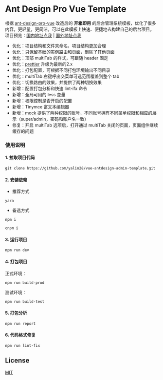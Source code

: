 
# Ant Design Pro Vue Template

根据 [ant-design-pro-vue](https://github.com/sendya/ant-design-pro-vue) 改造后的 **开箱即用** 的后台管理系统模板，优化了很多内容，更轻量，更简洁，可以在此模板上快速、便捷地去构建自己的后台项目。
项目预览：[国内地址点我](https://really28.gitee.io/vue-antdesign-admin-template-pages) | [国外地址点我](https://yalin28.github.io/vue-antdesign-admin-template/) 


* 优化：项目结构和文件夹命名，项目结构更加合理
* 优化：只保留基础的实例路由和页面，删除了其他页面
* 优化：顶部 multiTab 的样式，可跟随 header 固定
* 优化：[prettier](https://prettier.io/) 升级为最新的2.x
* 优化：打包配置，可根据不同打包环境输出不同目录
* 优化：multiTab 右键呼出交菜单可选范围覆盖到整个 tab
* 优化：切换路由的效果，并提供了两种切换效果
* 新增：配置打包分析和快速 lint-ifx 命令
* 新增：全局可用的 less 变量
* 新增：权限控制是否开启的配置
* 新增：Tinymce 富文本编辑器
* 新增：mock 提供了两种权限的账号，不同账号拥有不同菜单权限和相应的展示（super/admin，密码和账户名一致）
* 修复：开启 multiTab 选项后，打开通过 multiTab 关闭的页面，页面组件继续缓存的问题

### 使用说明

#### 1. 拉取项目代码

```
git clone https://github.com/yalin28/vue-antdesign-admin-template.git
```

#### 2. 安装依赖

* 推荐方式

```
yarn 
```
* 备选方式

```
npm i
```

```
cnpm i
```

#### 3. 运行项目
```
npm run dev
```

#### 4. 打包项目

正式环境：
```
npm run build-prod
```

测试环境：
```
npm run build-test
```

#### 5. 打包分析

```
npm run report
```

#### 6. 代码格式修复

```
npm run lint-fix
```



## License

[MIT](http://opensource.org/licenses/MIT)
